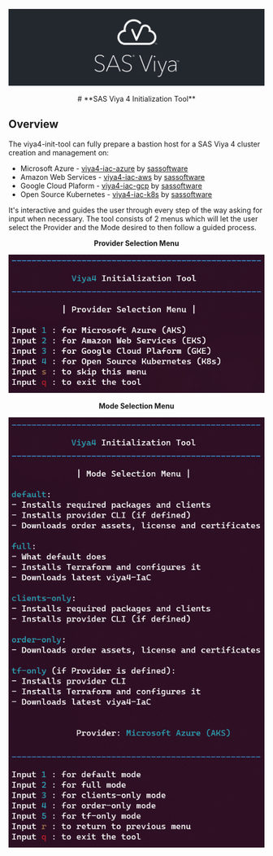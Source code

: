![SAS Viya](assets/sasviya_logo_header_gh.png)

<div align="center">
# **SAS Viya 4 Initialization Tool**
</div>

## Overview
The viya4-init-tool can fully prepare a bastion host for a SAS Viya 4 cluster creation and management on:
* Microsoft Azure - [viya4-iac-azure](https://github.com/sassoftware/viya4-iac-azure) by [sassoftware](@sassoftware)
* Amazon Web Services - [viya4-iac-aws](https://github.com/sassoftware/viya4-iac-aws) by [sassoftware](@sassoftware)
* Google Cloud Plaform - [viya4-iac-gcp](https://github.com/sassoftware/viya4-iac-gcp) by [sassoftware](@sassoftware)
* Open Source Kubernetes - [viya4-iac-k8s](https://github.com/sassoftware/viya4-iac-k8s) by [sassoftware](@sassoftware)

It's interactive and guides the user through every step of the way asking for input when necessary.
The tool consists of 2 menus which will let the user select the Provider and the Mode desired to then follow a guided process.
<div align="center">
	
**Provider Selection Menu**

![viya-init-tool | Provider Selection Menu](assets/providerMenu.png)


**Mode Selection Menu**

![viya-init-tool | Mode Selection Menu](assets/modeSelectionMenu.png)
</div>
